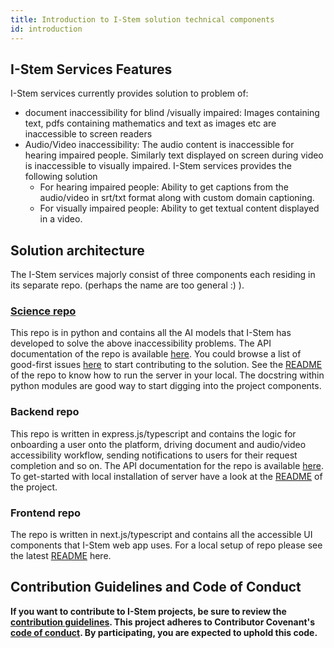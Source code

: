 ```yaml
---
title: Introduction to I-Stem solution technical components
id: introduction
---
```


## I-Stem Services Features

I-Stem services currently provides solution to problem of: 

- document inaccessibility for blind /visually impaired: Images containing text, pdfs containing mathematics and text as images etc are inaccessible to screen readers
- Audio/Video inaccessibility: The audio content is inaccessible for hearing impaired people. Similarly text displayed on screen during video is inaccessible to visually impaired. I-Stem services provides the following solution 
   * For hearing impaired people: Ability to get captions from the audio/video in srt/txt format along with custom domain captioning.
   * For visually impaired people: Ability to get textual content displayed in a video.

## Solution architecture

   The I-Stem services majorly consist of three components each residing in its separate repo. (perhaps the name are too general :) ).

### [Science repo](https://github.com/I-Stem/science)

This repo is in python and contains all the AI models that I-Stem has developed to solve the above inaccessibility problems. The API documentation of the repo is available [here](https://science.readthedocs.io). You could browse a list of good-first issues [here](https://github.com/I-Stem/science/issues) to start contributing to the solution. See the [README](https://github.com/I-Stem/science) of the repo to know how to run the server in your local. The docstring within python modules are good way to start digging into the project components.

### Backend repo

This repo is written in express.js/typescript and contains the logic for onboarding a user onto the platform, driving document and audio/video accessibility workflow, sending notifications to users for their request completion and so on. The API documentation for the repo is available [here](https://i-stem.github.io/backend). To get-started with local installation of server have a look at the [README](https://github.com/I-Stem/backend) of the project. 

### Frontend repo

   The repo is written in next.js/typescript and contains all the accessible UI components that I-Stem web app uses. For a local setup of repo please see the latest [README](https://github.com/I-Stem/frontend) here.

## Contribution Guidelines and Code of Conduct

**If you want to contribute to I-Stem projects, be sure to review the
[contribution guidelines](contributing/index). This project adheres to Contributor Covenant's
[code of conduct](contributing/code_of_conduct). By participating, you are expected to
uphold this code.**

